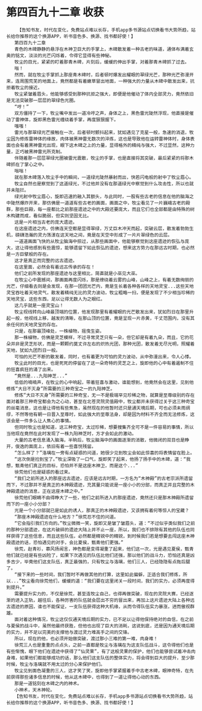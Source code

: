 # 第四百九十二章 收获
        【告知书友，时代在变化，免费站点难以长存，手机app多书源站点切换看书大势所趋，站长给你推荐的这个换源APP，听书音色多、换源、找书都好使！】
       第四百九十二章
       青色的木碑静静的悬浮在木神卫巨大的手掌上，木碑散发着一种古老的味道，通体布满着玄奥的铭文，淡淡的光芒闪烁着，令得它显得有些神秘。
       牧尘的目光，紧紧的盯着那青木碑，片刻后，缓缓的伸出手掌，对着那青木碑抓了过去。
       嗡！
       然而，就在牧尘手掌抓上那座青木碑时，后者顿时爆发出耀眼的翠绿光芒，那种光芒弥漫开来，连周围荒芜的地面上，竟然都是有着嫩草冒出地面，一种强大的力量从木碑中散发出来，抗拒着牧尘的接近。
       牧尘紧皱着眉头，他能够感受到那种抗拒之强大，即便是他催动了体内全部灵力，竟然依旧是无法突破那一层层的翠绿色光圈。
       “哼！”
       双方僵持了一下，牧尘嘴中发出一道冷哼之声，身体之上，黑色雷光陡然浮现，他直接是催动了雷神体，旋即黑色雷光缠绕着手掌，再度狠狠握下。
       嗤嗤！
       雷光与那翠绿光芒接触在一次，后者顿时颤抖起来，犹如遇见了克星一般，急速的消退，牧尘因为修炼雷神体的缘故，肉体被黑神雷无数次的淬炼，这也是导致他在运转雷神体时，身体表面也会有着黑神雷光出现，眼下这木碑之上的力量，显得格外的精纯与强大，不过显然，这种力量，正巧被黑神雷光所克制。
       伴随着那一层层翠绿光圈被雷光震散，牧尘的手掌，也是直接将其突破，最后紧紧的将那木碑抓在了掌心之中。
       嗡嗡！
       就在那木碑落入牧尘手中的瞬间，一道绿光陡然暴射而出，快若闪电般的射中了牧尘眉心。
       牧尘自然也是察觉到了这道绿光，不过他并没有在那道绿光中察觉到什么攻击性，所以也就并未阻拦。
       绿光射中牧尘眉心，旋即迅速的融入其额头，与此同时，一股有些古老的信息在他的脑海之中陡然爆炸开来，那仿佛是一道道有些古老的画面，画面之中，牧尘看见了一片巍峨古老的殿群，那些巨殿，每一座都比之前那座遗迹之中的大殿还要庞大，而且它们也全部都是由特殊的树木构建而成，看似脆弱，但实则坚固无比。
       这是一片相当古老的庞大遗迹。
       在这座遗迹之内，仿佛连天空都是显得翠绿，万丈巨木冲天而起，突破云层，散发着勃勃生机，磅礴浩瀚的灵力荡漾在这天地之间，竟是在天空中形成了一片片翠绿色的云层。
       一道道画面飞快的从牧尘脑海中掠过，从那些画面中，他能够察觉到这座遗迹的恢弘与庞大，这让得他感到有些震惊，能够遗留下如此恢弘的遗迹，想来这方势力在那远古时期，也必然是一方巨擘般的存在。
       这才是真正而完整的远古遗迹。
       在这里面，必然会有着远古传承的存在！
       他们之前所发现的那座遗迹与这里相比，简直就是小巫见大巫。
       在牧尘心中震撼间，那画面再度闪烁，那是缭绕着云雾的山峰，山峰之上，有着无数绚丽的光芒，仔细看去则是会发现，在那一团团光芒内，竟是生长着各种各样的天地灵宝...这些天地灵宝吞吐着天地灵气，散发着精纯无比的灵力波动，牧尘粗略一扫，便是发现了不少相当珍稀的天地灵宝，这些东西，足以让得无数人为之眼红。
       这几乎就是一座灵宝山！
       牧尘视线转向山峰最顶端的位置，他发现那里有着耀眼的光芒散发出来，犹如烈日在那里升起一般，他视线上移，越发的清晰，在那山顶的位置，竟是呈现一片赤黄，千丈范围内，没有其余任何的天地灵宝的存在。
       只是，在那最顶峰处，一株植物，摇曳生姿。
       那一株植物，仿佛是灵芝模样，不过寻常灵芝只有一朵，但它却是有着九朵，而且，它的花朵并非是灵芝形状，而是一颗颗约莫丈许左右的炽热光团，那种光团，散发着无尽光明，照耀着天地，犹如九团烈日一般。
       可怕的光芒不断的散发着，同时，也有着更为可怕的灵力波动，从中弥漫出来，令人心悸。
       牧尘此时的目光，也是死死的停留在了这一朵奇特的灵芝之上，旋即他的心中有着遏制不住的狂喜疯狂的涌了出来。
       “竟然是...九阳神芝...”
       低低的喃喃声，在牧尘的心中响起，带着狂喜与激动，谁能想到，他竟然会在这里，见到他修炼“大日不灭身”所需要的三种奇宝之一的九阳神芝。
       修炼“大日不灭身”所需要的三种奇宝，无一不是极端罕见珍稀之物，就算是至尊级别的存在面对着那三种奇宝都会为之心动，甚至在北苍灵院灵值殿中，牧尘都并未获得过关于这三种奇宝的丝毫消息，这也是让得他有些焦急，虽然现在的他暂时还只是通天境后期，可也必须未雨绸缪，不然等他有朝一日晋入至尊时，如此强大的至尊法身，却是因为材料不齐全而无法修炼，这该会是一件多么让人焦心的事情。
       但同时牧尘也是知道，这三种奇宝，太过珍稀，想要搜集齐全可不是一件容易的事情，所以当他现在竟然在此时发现了一株九阳神芝时，方才会如此的激动。
       大量的古老信息涌入脑海，半晌后，牧尘脑海中的画面逐渐的消散，他微闭的双目也是睁开，俊逸的面庞上，依旧有着一些喜悦残留。
       “怎么样了？”洛璃在一旁有点疑惑的问道，她很少见到牧尘会如此惊喜的将表情留在脸上。
       “这次倒是捡到宝了。”牧尘深吸了一口气，旋即笑了起来，他扬了扬手中的木碑，道：“我想，甄青他们真正的目标，恐怕并不是这座木神卫，而是这个...”
       徐荒他们也是疑惑的看过来。
       “我们之前所进入的那座远古遗迹，应该是远古时期，一方名为“木神殿”的古老宗派所遗留而下，不过那并不是真正的木神殿遗迹，充其量只能说是一座小小的分部，而真正并且完整的木神殿遗迹的消息，正在这座木碑之中。”
       徐荒他们眼睛不由得睁大了一些，他们之前所进入的那座遗迹，竟然还只是那木神殿所遗留而下的一座小小分部？
       光是一个小分部就已是如此的诱人，那真正的木神殿遗迹，又该拥有着何等惊人的宝藏？
       “那座木神殿遗迹在什么地方？”徐荒忍不住的问道。
       “它会指引我们方向的。”牧尘微微一笑，旋即又是皱了皱眉头，道：“不过似乎类似我们之前的那种分部遗迹，在这片破碎的遗迹大陆上并不止一座，所以，我们也不排除有其他的队伍也同样获得了这些信息，而且这些队伍，必然都是精锐中的精锐，到时候我们若是想要去闯这座木神殿遗迹的话，恐怕遇见的对手，会比夏侯，甄青他们更强。”
       徐荒，赵青衫，慕风扬闻言，神色都是变得凝重了起来，他们这一次，光是遇见夏侯，甄青他们就已经是有些凶险了，如果下次遇见的队伍比他们还强，那以他们的战斗力，恐怕还真是凶多吉少，毕竟他们这支队伍，真正最强的，只有牧尘与洛璃，他们三人，已经隐隐有点拖后腿了。
       “接下来的一些时间，我们暂时不再做其他的打算，这里如此偏僻，正适合我们修炼，所以...”牧尘看向徐荒他们，缓缓的道：“我们要在这里闭关一段时间，我们的实力，必须再度得到提升。”
       需要提升实力的，不仅是徐荒，甚至连牧尘自己，也得再做突破，现在的灵院大赛，已经逐渐的进入正轨，越往后，各种厉害的队伍就会层出不穷的冒出来，再加上这片遗迹大陆上各种远古遗迹的原因，谁也不能保证，一支队伍获得这种大机缘，从而令得队伍实力暴涨，进而傲视群雄。
       面对着这种情况，牧尘这仅仅通天境后期的实力，已不足以让得他保持绝对的自信，在之前与夏侯的战斗中，虽然他最终获胜，但他也出现了巨大的消耗，这说到底，还是因为通天境后期的实力，并不足以完美的支撑他与渡过灵力难高手之间的交锋。
       所以，现在的他，也必须开始做突破，渡过那小三难的第一难，肉身难！
       徐荒三人也是重重的点点头，之前一直都是牧尘与洛璃在为这支队伍战斗，这令得他们也是有些惭愧，眼下他们在遗迹中获得了“仙灵果”，有了这般灵果的保护，他们也能够尝试着冲击肉身难，如果他们都能够成功的话，那么他们这支队伍的整体实力，将会得到巨大的提升，至少那时候，牧尘与洛璃就不用太过的分心来保护他们。
       牧尘见到面色凝重的三人，这才笑了笑，旋即他手掌紧握着手中古老木碑，眼神奇特，在先前获得那些诸多信息的时候，他从这木碑中，也得到了一道让得他心动的东西。
       那是一道铭刻在木碑之内的神术。
       小神术，天木神轮。
       【告知书友，时代在变化，免费站点难以长存，手机app多书源站点切换看书大势所趋，站长给你推荐的这个换源APP，听书音色多、换源、找书都好使！】